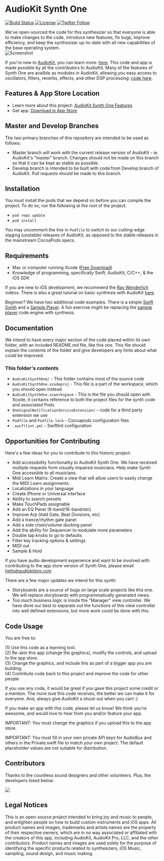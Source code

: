 # AudioKit Synth One

[![Build Status](https://travis-ci.org/AudioKit/AudioKitSynthOne.svg)](https://travis-ci.org/AudioKit/AudioKitSynthOne)
[![License](https://img.shields.io/cocoapods/l/AudioKit.svg?style=flat)](https://github.com/AudioKit/AudioKitSynthOne/blob/master/LICENSE)
[![Twitter Follow](https://img.shields.io/twitter/follow/AudioKitPro.svg?style=social)](http://twitter.com/AudioKitPro)

We've open-sourced the code for this synthesizer so that everyone is able to make changes to the code,
introduce new features, fix bugs, improve efficiency, and keep the synthesizer up-to-date with all
new capabilities of the base operating system.  
![Screenshot](http://audiokitpro.com/images/ak2.gif)

If you're new to [AudioKit](https://audiokitpro.com/), you can learn more: [here](https://audiokitpro.com/audiokit/). This code and app is made possible by all the contributors to AudioKit. Many of the features of Synth One are availble as modules in AudioKit, allowing you easy access to oscillators, filters, reverbs, effects, and other DSP processing: [code here](https://github.com/AudioKit/AudioKit). 

## Features & App Store Location

- Learn more about this project: [AudioKit Synth One Features](https://audiokitpro.com/synth)  
- Get app: [Download in App Store](https://itunes.apple.com/us/app/audiokit-synth-one-synthesizer/id1371050497?ls=1&mt=8)

## Master and Develop Branches

The two primary branches of this repository are intended to be used as follows:

* Master branch will work with the current release version of AudioKit - ie. AudioKit's "master" branch. Changes should not be made on this branch so that it can be kept as stable as possible.
* Develop branch is intended to be built with code from Develop branch of AudioKit.  Pull requests should be made to this branch.

## Installation

You must install the pods that we depend on before you can compile the project. To do so, run the following at the root of the project:

* `pod repo update`
* `pod install`

You may uncomment the line in `Podfile` to switch to our cutting-edge staging (unstable) releases of AudioKit, as opposed to the stable releases in the mainstream CocoaPods specs.


## Requirements

- Mac or computer running Xcode ([Free Download](https://itunes.apple.com/us/app/xcode/id497799835?mt=12))
- Knowledge of programming, specifically Swift, AudioKit, C/C++, & the iOS SDK

If you are new to iOS development, we recommend the [Ray Wenderlich](https://www.raywenderlich.com/) videos. There is also a great tutorial on basic synthesis with AudioKit [here](https://www.raywenderlich.com/145770/audiokit-tutorial-getting-started).  

Beginner? We have two additional code examples. There is a simple [Swift Synth](https://github.com/AudioKit/AnalogSynthX) and a [Sample Player](https://github.com/AudioKit/ROMPlayer). A fun exercise might be replacing the [sample player](https://github.com/AudioKit/ROMPlayer) code engine with synthesis. 


## Documentation

We intend to have every major section of the code placed within its own folder, with an included
README.md file, like this one. This file should explain the contents of the folder and give developers
any hints about what could be improved.

### This folder's contents

* `AudioKitSynthOne/` - This folder contains most of the source code
* `AudioKitSynthOne.xcodeproj` - This file is a part of the workspace, which you should open instead
* `AudioKitSynthOne.xcworkspace` - This is the file you should open with Xcode, it contains reference to both the project files for the synth code and associated Pods
* `OneSignalNotificationServiceExtension/` - code for a third party extension we use
* `Podfile` and `Podfile.lock` - Cocoapods configuration files
* `.swiftlint.yml` - Swiftlint configuration

## Opportunities for Contributing

Here's a few ideas for you to contribute to this historic project:

* Add accessibility functionality to AudioKit Synth One. We have received multiple requests from visually impaired musicians. Help make Synth One accessible to all musicians.
*  Midi Learn Matrix. Create a view that will allow users to easily change the MIDI Learn assignments.
* Localizations in your language
* Create iPhone or Universal interface
* Ability to search presets
* Make TouchPads assignable 
* Add an EQ Panel (8-band/16-band/etc)
* Improve Arp (Add Gate, Beat Divisions, etc)
* Add a trance/rhythm gate panel
* Add a side chain/volume ducking panel
* Add the ability for Sequencer to modulate more parameters
* Double tap knobs to go to defaults
* Filter key tracking options & settings
* MIDI out
* Sample & Hold

If you have audio development experience and want to be involved with contributing to the app store version of Synth One, please email [hello@audiokitpro.com](mailto:hello@audiokitpro.com)

There are a few major updates we intend for this synth:

* Storyboards are a source of bugs on large scale projects like this one.  We will replace storyboards with programmatically generated views.
* Too much business logic is inside the "Manager" view controller.  We have done our best to separate out the functions of this view controller into well defined extensions, but more work could be done with this.

## Code Usage

You are free to:

(1) Use this code as a learning tool.  
(2) Re-skin this app (change the graphics), modify the controls, and upload to the app store.  
(3) Change the graphics, and include this as part of a bigger app you are building.  
(4) Contribute code back to this project and improve the code for other people

If you use any code, it would be great if you gave this project some credit or a mention. The more love this code receives, the better we can make it for everyone. And, always give AudioKit a shout-out when you can! :) 

If you make an app with this code, please let us know! We think you're awesome, and would love to hear from you and/or feature your app.

IMPORTANT: You must change the graphics if you upload this to the app store.

IMPORTANT: You must fill in your own private API keys for AudioBus and others in the Private.swift file to match your own project. The default placeholder values are not suitable for distribution.

## Contributors

Thanks to the countless sound designers and other volunteers. Plus, the developers listed below:

<a href="https://github.com/AudioKit/AudioKit/graphs/contributors"><img src="https://opencollective.com/AudioKit/contributors.svg?width=890&button=false" /></a>

## Legal Notices

This is an open-source project intended to bring joy and music to people, and enlighten people on how to build custom instruments and iOS apps. All product names and images, trademarks and artists names are the property of their respective owners, which are in no way associated or affiliated with the creators of this app, including AudioKit, AudioKit Pro, LLC, and the other contributors. Product names and images are used solely for the purpose of identifying the specific products related to synthesizers, iOS Music, sampling, sound design, and music making. 
